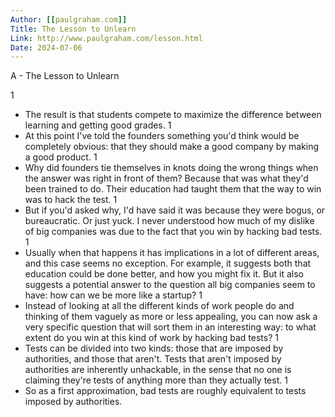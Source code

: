 ```yaml
---
Author: [[paulgraham.com]]
Title: The Lesson to Unlearn
Link: http://www.paulgraham.com/lesson.html
Date: 2024-07-06
---
```

A - The Lesson to Unlearn

1
- The result is that students compete to maximize the difference between learning and getting good grades.
1
- At this point I've told the founders something you'd think would be completely obvious: that they should make a good company by making a good product.
1
- Why did founders tie themselves in knots doing the wrong things when the answer was right in front of them? Because that was what they'd been trained to do. Their education had taught them that the way to win was to hack the test.
1
- But if you'd asked why, I'd have said it was because they were bogus, or bureaucratic. Or just yuck. I never understood how much of my dislike of big companies was due to the fact that you win by hacking bad tests.
1
- Usually when that happens it has implications in a lot of different areas, and this case seems no exception. For example, it suggests both that education could be done better, and how you might fix it. But it also suggests a potential answer to the question all big companies seem to have: how can we be more like a startup?
1
- Instead of looking at all the different kinds of work people do and thinking of them vaguely as more or less appealing, you can now ask a very specific question that will sort them in an interesting way: to what extent do you win at this kind of work by hacking bad tests?
1
- Tests can be divided into two kinds: those that are imposed by authorities, and those that aren't. Tests that aren't imposed by authorities are inherently unhackable, in the sense that no one is claiming they're tests of anything more than they actually test.
1
- So as a first approximation, bad tests are roughly equivalent to tests imposed by authorities.
